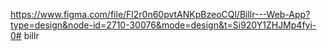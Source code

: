 https://www.figma.com/file/Fl2r0n60pvtANKpBzeoCQl/Billr---Web-App?type=design&node-id=2710-30076&mode=design&t=Si920Y1ZHJMp4fyi-0#   b i l l r  
 